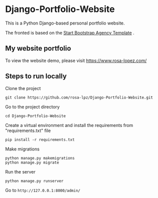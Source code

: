 # Django-Portfolio-Website

This is a Python Django-based personal portfolio website.

The fronted is based on the [Start Bootstrap Agency Template](https://startbootstrap.com/theme/agency) .





## My website portfolio

To view the website demo, please visit https://www.rosa-lopez.com/





## Steps to run locally

Clone the project

```
git clone https://github.com/rosa-lpz/Django-Portfolio-Website.git
```


Go to the project directory 

```
cd Django-Portfolio-Website
```



Create a virtual environment and install the requirements from "requirements.txt" file

```
pip install -r requirements.txt
```



Make migrations

```
python manage.py makemigrations
python manage.py migrate
```



Run the server

```
python manage.py runserver
```



Go to `http://127.0.0.1:8000/admin/` 
